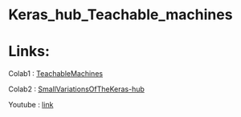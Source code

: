 # Keras_hub_Teachable_machines

# Links:

Colab1 : [TeachableMachines](https://colab.research.google.com/github/your-username/your-repo/blob/main/your-notebook.ipynb)

Colab2 : [SmallVariationsOfTheKeras-hub](https://colab.research.google.com/github/your-username/your-repo/blob/main/your-notebook.ipynb)

Youtube : [link](https://colab.research.google.com/github/your-username/your-repo/blob/main/your-notebook.ipynb)
      
